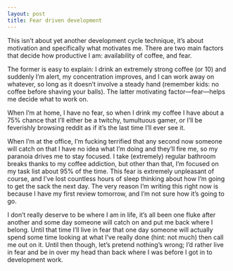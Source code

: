```yaml
---
layout: post
title: Fear driven development
---
```


This isn’t about yet another development cycle technique, it’s about motivation and specifically what motivates me. There are two main factors that decide how productive I am: availability of coffee, and fear.

The former is easy to explain: I drink an extremely strong coffee (or 10) and suddenly I’m alert, my concentration improves, and I can work away on whatever, so long as it doesn’t involve a steady hand (remember kids: no coffee before shaving your balls). The latter motivating factor—fear—helps me decide what to work on.

When I’m at home, I have no fear, so when I drink my coffee I have about a 75% chance that I’ll either be a twitchy, tumultuous gamer, or I’ll be feverishly browsing reddit as if it’s the last time I’ll ever see it.

When I’m at the office, I’m fucking terrified that any second now someone will catch on that I have no idea what I’m doing and they’ll fire me, so my paranoia drives me to stay focused. I take (extremely) regular bathroom breaks thanks to my coffee addiction, but other than that, I’m focused on my task list about 95% of the time. This fear is extremely unpleasant of course, and I’ve lost countless hours of sleep thinking about how I’m going to get the sack the next day. The very reason I’m writing this right now is because I have my first review tomorrow, and I’m not sure how it’s going to go.

I don’t really deserve to be where I am in life, it’s all been one fluke after another and some day someone will catch on and put me back where I belong. Until that time I’ll live in fear that one day someone will actually spend some time looking at what I’ve really done (hint: not much) then call me out on it. Until then though, let’s pretend nothing’s wrong; I’d rather live in fear and be in over my head than back where I was before I got in to development work.
